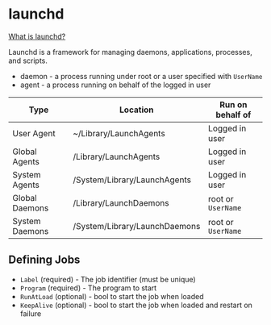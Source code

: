 # launchd

[What is launchd?](whatis)

Launchd is a framework for managing daemons, applications, processes, and scripts.

* daemon - a process running under root or a user specified with `UserName`
* agent - a process running on behalf of the logged in user


| Type | Location | Run on behalf of |
| ---- | -------- | ---------------- |
| User Agent | ~/Library/LaunchAgents | Logged in user |
| Global Agents | /Library/LaunchAgents | Logged in user |
| System Agents | /System/Library/LaunchAgents | Logged in user |
| Global Daemons | /Library/LaunchDaemons | root or `UserName` |
| System Daemons | /System/Library/LaunchDaemons | root or `UserName` |


## Defining Jobs

* `Label` (required) - The job identifier (must be unique)
* `Program` (required) - The program to start
* `RunAtLoad` (optional) - bool to start the job when loaded
* `KeepAlive` (optional) - bool to start the job when loaded and restart on failure





[whatis]: https://www.launchd.info/